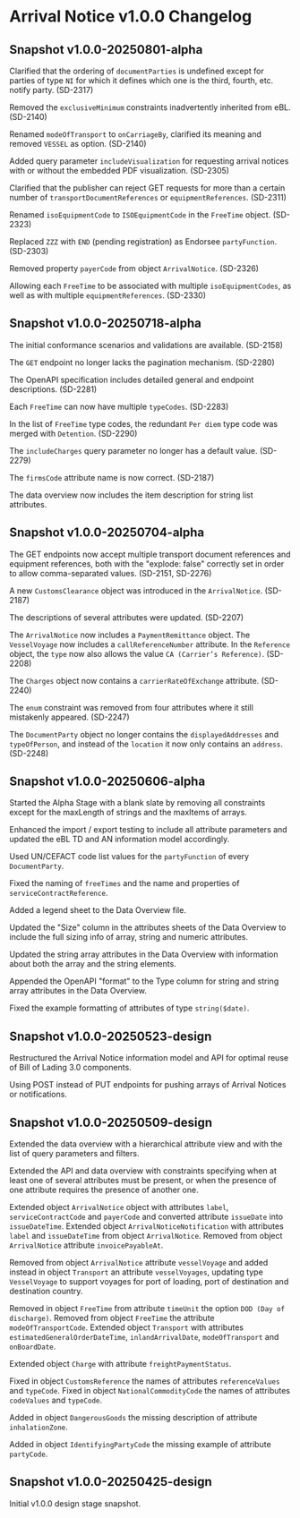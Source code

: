 # Arrival Notice v1.0.0 Changelog

## Snapshot v1.0.0-20250801-alpha

Clarified that the ordering of `documentParties` is undefined except for parties of type `NI` for which it defines which one is the third, fourth, etc. notify party. (SD-2317)

Removed the `exclusiveMinimum` constraints inadvertently inherited from eBL. (SD-2140)

Renamed `modeOfTransport` to `onCarriageBy`, clarified its meaning and removed `VESSEL` as option. (SD-2140)

Added query parameter `includeVisualization` for requesting arrival notices with or without the embedded PDF visualization. (SD-2305)

Clarified that the publisher can reject GET requests for more than a certain number of `transportDocumentReferences` or `equipmentReferences`. (SD-2311)

Renamed `isoEquipmentCode` to `ISOEquipmentCode` in the `FreeTime` object. (SD-2323)

Replaced `ZZZ` with `END` (pending registration) as Endorsee `partyFunction`. (SD-2303)

Removed property `payerCode` from object `ArrivalNotice`. (SD-2326)

Allowing each `FreeTime` to be associated with multiple `isoEquipmentCodes`, as well as with multiple `equipmentReferences`. (SD-2330)


## Snapshot v1.0.0-20250718-alpha

The initial conformance scenarios and validations are available. (SD-2158)

The `GET` endpoint no longer lacks the pagination mechanism. (SD-2280)

The OpenAPI specification includes detailed general and endpoint descriptions. (SD-2281)

Each `FreeTime` can now have multiple `typeCodes`. (SD-2283)

In the list of `FreeTime` type codes, the redundant `Per diem` type code was merged with `Detention`. (SD-2290)

The `includeCharges` query parameter no longer has a default value. (SD-2279)

The `firmsCode` attribute name is now correct. (SD-2187)

The data overview now includes the item description for string list attributes.


## Snapshot v1.0.0-20250704-alpha

The GET endpoints now accept multiple transport document references and equipment references, both with the "explode: false" correctly set in order to allow comma-separated values. (SD-2151, SD-2276)

A new `CustomsClearance` object was introduced in the `ArrivalNotice`. (SD-2187)

The descriptions of several attributes were updated. (SD-2207)

The `ArrivalNotice` now includes a `PaymentRemittance` object. The `VesselVoyage` now includes a `callReferenceNumber` attribute. In the `Reference` object, the `type` now also allows the value `CA (Carrier’s Reference)`. (SD-2208)

The `Charges` object now contains a `carrierRateOfExchange` attribute. (SD-2240)

The `enum` constraint was removed from four attributes where it still mistakenly appeared. (SD-2247)

The `DocumentParty` object no longer contains the `displayedAddresses` and `typeOfPerson`, and instead of the `location` it now only contains an `address`. (SD-2248)


## Snapshot v1.0.0-20250606-alpha

Started the Alpha Stage with a blank slate by removing all constraints except for the maxLength of strings and the maxItems of arrays.

Enhanced the import / export testing to include all attribute parameters and updated the eBL TD and AN information model accordingly.

Used UN/CEFACT code list values for the `partyFunction` of every `DocumentParty`.

Fixed the naming of `freeTimes` and the name and properties of `serviceContractReference`.

Added a legend sheet to the Data Overview file.

Updated the "Size" column in the attributes sheets of the Data Overview to include the full sizing info of array, string and numeric attributes.

Updated the string array attributes in the Data Overview with information about both the array and the string elements.

Appended the OpenAPI "format" to the Type column for string and string array attributes in the Data Overview.

Fixed the example formatting of attributes of type `string($date)`.


## Snapshot v1.0.0-20250523-design

Restructured the Arrival Notice information model and API for optimal reuse of Bill of Lading 3.0 components.

Using POST instead of PUT endpoints for pushing arrays of Arrival Notices or notifications.


## Snapshot v1.0.0-20250509-design

Extended the data overview with a hierarchical attribute view and with the list of query parameters and filters.

Extended the API and data overview with constraints specifying when at least one of several attributes must be present, or when the presence of one attribute requires the presence of another one.

Extended object `ArrivalNotice` object with attributes `label`, `serviceContractCode` and `payerCode` and converted attribute `issueDate` into `issueDateTime`. Extended object `ArrivalNoticeNotification` with attributes `label` and `issueDateTime` from object `ArrivalNotice`. Removed from object `ArrivalNotice` attribute `invoicePayableAt`.

Removed from object `ArrivalNotice` attribute `vesselVoyage` and added instead in object `Transport` an attribute `vesselVoyages`, updating type `VesselVoyage` to support voyages for port of loading, port of destination and destination country.

Removed in object `FreeTime` from attribute `timeUnit` the option `DOD (Day of discharge)`. Removed from object `FreeTime` the attribute `modeOfTransportCode`. Extended object `Transport` with attributes `estimatedGeneralOrderDateTime`, `inlandArrivalDate`, `modeOfTransport` and `onBoardDate`.

Extended object `Charge` with attribute `freightPaymentStatus`.

Fixed in object `CustomsReference` the names of attributes `referenceValues` and `typeCode`. Fixed in object `NationalCommodityCode` the names of attributes `codeValues` and `typeCode`.

Added in object `DangerousGoods` the missing description of attribute `inhalationZone`.

Added in object `IdentifyingPartyCode` the missing example of attribute `partyCode`.



## Snapshot v1.0.0-20250425-design

Initial v1.0.0 design stage snapshot.
